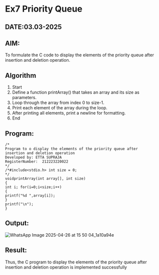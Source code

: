 # Ex7 Priority Queue
## DATE:03.03-2025
## AIM:
To formulate the C code to display the elements of the priority queue after insertion and deletion operation.

## Algorithm
1. 	Start
2.	Define a function printArray() that takes an array and its size as parameters.
3.	Loop through the array from index 0 to size-1.
4.	Print each element of the array during the loop.
5.	After printing all elements, print a newline for formatting.
6.	End



## Program:
```
/*
Program to o display the elements of the priority queue after insertion and deletion operation
Developed by: ETTA SUPRAJA
RegisterNumber:  212223220022
*/
/*#include<stdio.h> int size = 0;
*/
voidprintArray(int array[], int size)
{
int i; for(i=0;i<size;i++)
{
printf("%d ",array[i]);
}
printf("\n");
}

```

## Output:

![WhatsApp Image 2025-04-26 at 15 50 04_1a10a94e](https://github.com/user-attachments/assets/723cf235-3f1c-4113-a95f-9d560f62b0b1)



## Result:
Thus, the C program to display the elements of the priority queue after insertion and deletion operation is implemented successfully
